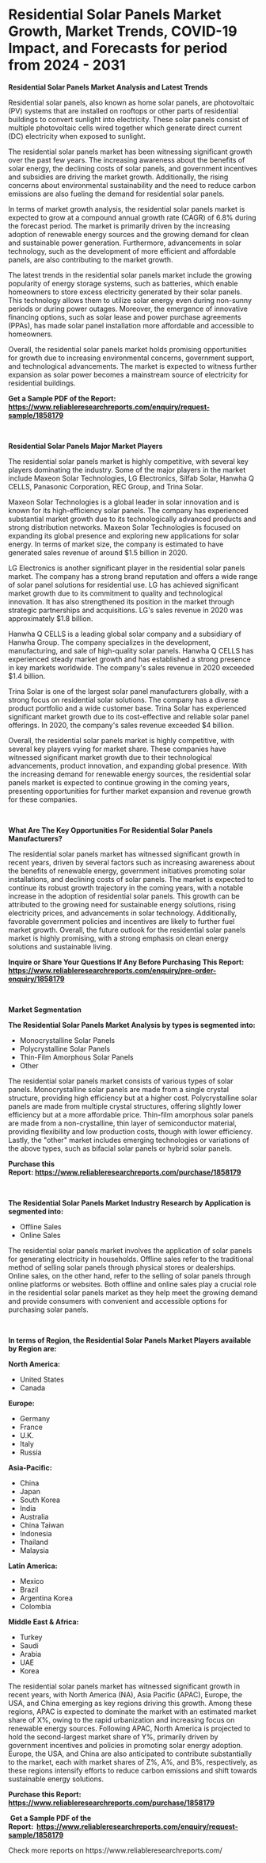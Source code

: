<p><h1>Residential Solar Panels Market Growth, Market Trends, COVID-19 Impact, and Forecasts for period from 2024 - 2031</h1></p><p><strong>Residential Solar Panels Market Analysis and Latest Trends</strong></p>
<p><p>Residential solar panels, also known as home solar panels, are photovoltaic (PV) systems that are installed on rooftops or other parts of residential buildings to convert sunlight into electricity. These solar panels consist of multiple photovoltaic cells wired together which generate direct current (DC) electricity when exposed to sunlight.</p><p>The residential solar panels market has been witnessing significant growth over the past few years. The increasing awareness about the benefits of solar energy, the declining costs of solar panels, and government incentives and subsidies are driving the market growth. Additionally, the rising concerns about environmental sustainability and the need to reduce carbon emissions are also fueling the demand for residential solar panels.</p><p>In terms of market growth analysis, the residential solar panels market is expected to grow at a compound annual growth rate (CAGR) of 6.8% during the forecast period. The market is primarily driven by the increasing adoption of renewable energy sources and the growing demand for clean and sustainable power generation. Furthermore, advancements in solar technology, such as the development of more efficient and affordable panels, are also contributing to the market growth.</p><p>The latest trends in the residential solar panels market include the growing popularity of energy storage systems, such as batteries, which enable homeowners to store excess electricity generated by their solar panels. This technology allows them to utilize solar energy even during non-sunny periods or during power outages. Moreover, the emergence of innovative financing options, such as solar lease and power purchase agreements (PPAs), has made solar panel installation more affordable and accessible to homeowners.</p><p>Overall, the residential solar panels market holds promising opportunities for growth due to increasing environmental concerns, government support, and technological advancements. The market is expected to witness further expansion as solar power becomes a mainstream source of electricity for residential buildings.</p></p>
<p><strong>Get a Sample PDF of the Report:&nbsp; <a href="https://www.reliableresearchreports.com/enquiry/request-sample/1858179">https://www.reliableresearchreports.com/enquiry/request-sample/1858179</a></strong></p>
<p>&nbsp;</p>
<p><strong>Residential Solar Panels Major Market Players</strong></p>
<p><p>The residential solar panels market is highly competitive, with several key players dominating the industry. Some of the major players in the market include Maxeon Solar Technologies, LG Electronics, Silfab Solar, Hanwha Q CELLS, Panasonic Corporation, REC Group, and Trina Solar.</p><p>Maxeon Solar Technologies is a global leader in solar innovation and is known for its high-efficiency solar panels. The company has experienced substantial market growth due to its technologically advanced products and strong distribution networks. Maxeon Solar Technologies is focused on expanding its global presence and exploring new applications for solar energy. In terms of market size, the company is estimated to have generated sales revenue of around $1.5 billion in 2020.</p><p>LG Electronics is another significant player in the residential solar panels market. The company has a strong brand reputation and offers a wide range of solar panel solutions for residential use. LG has achieved significant market growth due to its commitment to quality and technological innovation. It has also strengthened its position in the market through strategic partnerships and acquisitions. LG's sales revenue in 2020 was approximately $1.8 billion.</p><p>Hanwha Q CELLS is a leading global solar company and a subsidiary of Hanwha Group. The company specializes in the development, manufacturing, and sale of high-quality solar panels. Hanwha Q CELLS has experienced steady market growth and has established a strong presence in key markets worldwide. The company's sales revenue in 2020 exceeded $1.4 billion.</p><p>Trina Solar is one of the largest solar panel manufacturers globally, with a strong focus on residential solar solutions. The company has a diverse product portfolio and a wide customer base. Trina Solar has experienced significant market growth due to its cost-effective and reliable solar panel offerings. In 2020, the company's sales revenue exceeded $4 billion.</p><p>Overall, the residential solar panels market is highly competitive, with several key players vying for market share. These companies have witnessed significant market growth due to their technological advancements, product innovation, and expanding global presence. With the increasing demand for renewable energy sources, the residential solar panels market is expected to continue growing in the coming years, presenting opportunities for further market expansion and revenue growth for these companies.</p></p>
<p>&nbsp;</p>
<p><strong>What Are The Key Opportunities For Residential Solar Panels Manufacturers?</strong></p>
<p><p>The residential solar panels market has witnessed significant growth in recent years, driven by several factors such as increasing awareness about the benefits of renewable energy, government initiatives promoting solar installations, and declining costs of solar panels. The market is expected to continue its robust growth trajectory in the coming years, with a notable increase in the adoption of residential solar panels. This growth can be attributed to the growing need for sustainable energy solutions, rising electricity prices, and advancements in solar technology. Additionally, favorable government policies and incentives are likely to further fuel market growth. Overall, the future outlook for the residential solar panels market is highly promising, with a strong emphasis on clean energy solutions and sustainable living.</p></p>
<p><strong>Inquire or Share Your Questions If Any Before Purchasing This Report: <a href="https://www.reliableresearchreports.com/enquiry/pre-order-enquiry/1858179">https://www.reliableresearchreports.com/enquiry/pre-order-enquiry/1858179</a></strong></p>
<p>&nbsp;</p>
<p><strong>Market Segmentation</strong></p>
<p><strong>The Residential Solar Panels Market Analysis by types is segmented into:</strong></p>
<p><ul><li>Monocrystalline Solar Panels</li><li>Polycrystalline Solar Panels</li><li>Thin-Film Amorphous Solar Panels</li><li>Other</li></ul></p>
<p><p>The residential solar panels market consists of various types of solar panels. Monocrystalline solar panels are made from a single crystal structure, providing high efficiency but at a higher cost. Polycrystalline solar panels are made from multiple crystal structures, offering slightly lower efficiency but at a more affordable price. Thin-film amorphous solar panels are made from a non-crystalline, thin layer of semiconductor material, providing flexibility and low production costs, though with lower efficiency. Lastly, the "other" market includes emerging technologies or variations of the above types, such as bifacial solar panels or hybrid solar panels.</p></p>
<p><strong>Purchase this Report:&nbsp;<a href="https://www.reliableresearchreports.com/purchase/1858179">https://www.reliableresearchreports.com/purchase/1858179</a></strong></p>
<p>&nbsp;</p>
<p><strong>The Residential Solar Panels Market Industry Research by Application is segmented into:</strong></p>
<p><ul><li>Offline Sales</li><li>Online Sales</li></ul></p>
<p><p>The residential solar panels market involves the application of solar panels for generating electricity in households. Offline sales refer to the traditional method of selling solar panels through physical stores or dealerships. Online sales, on the other hand, refer to the selling of solar panels through online platforms or websites. Both offline and online sales play a crucial role in the residential solar panels market as they help meet the growing demand and provide consumers with convenient and accessible options for purchasing solar panels.</p></p>
<p>&nbsp;</p>
<p><strong>In terms of Region, the Residential Solar Panels Market Players available by Region are:</strong></p>
<p>
    <p> <strong> North America: </strong>
        <ul>
            <li>United States</li>
            <li>Canada</li>
        </ul>
        </p> 
    <p> <strong> Europe: </strong>
        <ul>
            <li>Germany</li>
            <li>France</li>
            <li>U.K.</li>
            <li>Italy</li>
            <li>Russia</li>
        </ul>
        </p> 
    <p> <strong> Asia-Pacific: </strong>
        <ul>
            <li>China</li>
            <li>Japan</li>
            <li>South Korea</li>
            <li>India</li>
            <li>Australia</li>
            <li>China Taiwan</li>
            <li>Indonesia</li>
            <li>Thailand</li>
            <li>Malaysia</li>
        </ul>
        </p> 
    <p> <strong> Latin America: </strong>
        <ul>
            <li>Mexico</li>
            <li>Brazil</li>
            <li>Argentina Korea</li>
            <li>Colombia</li>
        </ul>
        </p> 
    <p> <strong> Middle East & Africa: </strong>
        <ul>
            <li>Turkey</li>
            <li>Saudi</li>
            <li>Arabia</li>
            <li>UAE</li>
            <li>Korea</li>
        </ul>
    </p>
    </p>
<p><p>The residential solar panels market has witnessed significant growth in recent years, with North America (NA), Asia Pacific (APAC), Europe, the USA, and China emerging as key regions driving this growth. Among these regions, APAC is expected to dominate the market with an estimated market share of X%, owing to the rapid urbanization and increasing focus on renewable energy sources. Following APAC, North America is projected to hold the second-largest market share of Y%, primarily driven by government incentives and policies in promoting solar energy adoption. Europe, the USA, and China are also anticipated to contribute substantially to the market, each with market shares of Z%, A%, and B%, respectively, as these regions intensify efforts to reduce carbon emissions and shift towards sustainable energy solutions.</p></p>
<p><strong>Purchase this Report: <a href="https://www.reliableresearchreports.com/purchase/1858179">https://www.reliableresearchreports.com/purchase/1858179</a></strong></p>
<p>&nbsp;<strong>Get a Sample PDF of the Report:&nbsp;&nbsp;<a href="https://www.reliableresearchreports.com/enquiry/request-sample/1858179">https://www.reliableresearchreports.com/enquiry/request-sample/1858179</a></strong></p>
<p><strong></strong></p>
<p>Check more reports on https://www.reliableresearchreports.com/</p>
